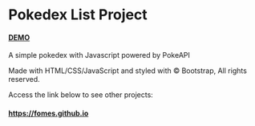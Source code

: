 # Pokedex List Project

#### [DEMO](https://fomes-pokedex.netlify.app/)

A simple pokedex with Javascript powered by PokeAPI

Made with HTML/CSS/JavaScript and styled with © Bootstrap, All rights reserved.

Access the link below to see other projects:

#### https://fomes.github.io
